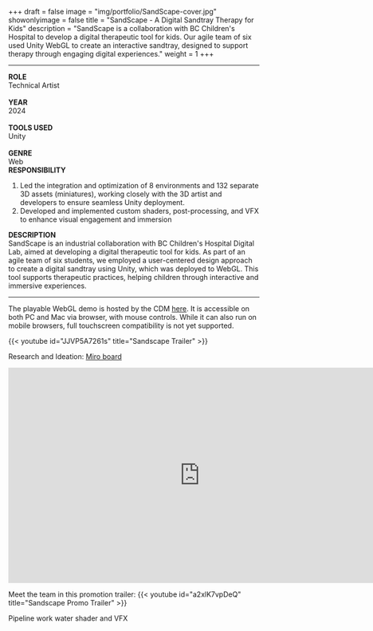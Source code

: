 +++
draft = false
image = "img/portfolio/SandScape-cover.jpg"
showonlyimage = false
title = "SandScape - A Digital Sandtray Therapy for Kids"
description = "SandScape is a collaboration with BC Children's Hospital to develop a digital therapeutic tool for kids. Our agile team of six used Unity WebGL to create an interactive sandtray, designed to support therapy through engaging digital experiences."
weight = 1
+++

---

<div class="table">
  <div class="row">
    <div class="cell border-right col-1">
        <strong>ROLE</strong><br>
        Technical Artist<br><br>
        <strong>YEAR</strong><br>
        2024<br><br>
        <strong>TOOLS USED</strong><br>
        Unity<br><br>
        <strong>GENRE</strong><br>
        Web
    </div>
    <div class="cell border-right col-2">
        <strong>RESPONSIBILITY</strong>
        <ol>
            <li>
                Led the integration and optimization of 8 environments and 132 separate 3D assets (miniatures), working closely with the 3D artist and developers to ensure seamless Unity deployment.
            </li>
            <li>
                Developed and implemented custom shaders, post-processing, and VFX to enhance visual engagement and immersion
            </li>
        </ol>
    </div>
    <div class="cell col-3">
        <strong>DESCRIPTION</strong><br>
        SandScape is an industrial collaboration with BC Children's Hospital Digital Lab, aimed at developing a digital therapeutic tool for kids. As part of an agile team of six students, we employed a user-centered design approach to create a digital sandtray using Unity, which was deployed to WebGL. This tool supports therapeutic practices, helping children through interactive and immersive experiences.
    </div>
  </div>
</div>

---

The playable WebGL demo is hosted by the CDM [here](https://projects.thecdm.ca/sandscape). It is accessible on both PC and Mac via browser, with mouse controls. While it can also run on mobile browsers, full touchscreen compatibility is not yet supported.

{{< youtube id="JJVP5A7261s" title="Sandscape Trailer" >}}
<br>

Research and Ideation:
[Miro board](https://miro.com/app/board/uXjVN8Qt3x0=/?share_link_id=266046512471)

<iframe width="768" height="432" src="https://miro.com/app/live-embed/uXjVN8Qt3x0=/?moveToViewport=31870,23775,53688,26324&embedId=60193931873" frameborder="0" scrolling="no" allow="fullscreen; clipboard-read; clipboard-write" allowfullscreen></iframe>

Meet the team in this promotion trailer:
{{< youtube id="a2xlK7vpDeQ" title="Sandscape Promo Trailer" >}}
<br>

Pipeline work
water shader and VFX
